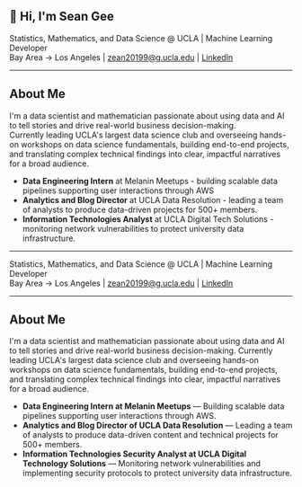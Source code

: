 ## 👋 Hi, I'm Sean Gee


Statistics, Mathematics, and Data Science @ UCLA | Machine Learning Developer  
Bay Area → Los Angeles | zean20199@g.ucla.edu | [LinkedIn](https://linkedin.com/in/your-profile)

---
## About Me

I'm a data scientist and mathematician passionate about using data and AI to tell stories and drive real-world business decision-making.    
Currently leading UCLA's largest data science club and overseeing hands-on workshops on data science fundamentals, building end-to-end projects, and translating complex technical findings into clear, impactful narratives for a broad audience.

- **Data Engineering Intern** at Melanin Meetups - building scalable data pipelines supporting user interactions through AWS
- **Analytics and Blog Director** at UCLA Data Resolution - leading a team of analysts to produce data-driven projects for 500+ members.
- **Information Technologies Analyst** at UCLA Digital Tech Solutions - monitoring network vulnerabilities to protect university data infrastructure.
  
---




Statistics, Mathematics, and Data Science @ UCLA | Machine Learning Developer  
Bay Area → Los Angeles | zean20199@g.ucla.edu | [LinkedIn](https://linkedin.com/in/your-profile)

---

## About Me

I'm a data scientist and mathematician passionate about using data and AI to tell stories and drive real-world business decision-making. Currently leading UCLA's largest data science club and overseeing hands-on workshops on data science fundamentals, building end-to-end projects, and translating complex technical findings into clear, impactful narratives for a broad audience.

- **Data Engineering Intern at Melanin Meetups** — Building scalable data pipelines supporting user interactions through AWS.
- **Analytics and Blog Director of UCLA Data Resolution** — Leading a team of analysts to produce data-driven content and technical projects for 500+ members.
- **Information Technologies Security Analyst at UCLA Digital Technology Solutions** — Monitoring network vulnerabilities and implementing security protocols to protect university data infrastructure.





















<!--
**seangee9008/seangee9008** is a ✨ _special_ ✨ repository because its `README.md` (this file) appears on your GitHub profile.

Here are some ideas to get you started:

- 🔭 I’m currently working on ...
- 🌱 I’m currently learning ...
- 👯 I’m looking to collaborate on ...
- 🤔 I’m looking for help with ...
- 💬 Ask me about ...
- 📫 How to reach me: ...
- 😄 Pronouns: ...
- ⚡ Fun fact: ...
-->
